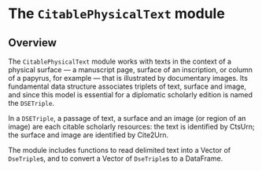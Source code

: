 # The `CitablePhysicalText` module


## Overview

The `CitablePhysicalText` module works with texts in the context of a physical surface — a manuscript page, surface of an inscription, or column of a papyrus, for example —  that is illustrated by documentary images.   Its fundamental data structure associates triplets of text, surface and image, and since this model is essential for a diplomatic scholarly edition is named the `DSETriple`.

In a `DSETriple`, a passage of text, a surface and an image (or region of an image) are each citable scholarly resources: the text is identified by CtsUrn; the surface and image are identified by Cite2Urn.

The module includes functions to read delimited text into a Vector of `DseTriple`s, and to convert a Vector of `DseTriple`s to a DataFrame.
